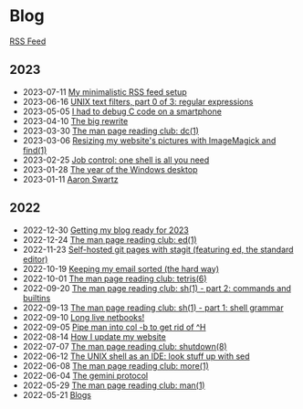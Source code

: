 # Blog

[RSS Feed](feed.xml)


## 2023

* 2023-07-11 [My minimalistic RSS feed setup](2023-07-11-feed)
* 2023-06-16 [UNIX text filters, part 0 of 3: regular expressions](2023-06-16-regex)
* 2023-05-05 [I had to debug C code on a smartphone](2023-05-05-debug-smartphone)
* 2023-04-10 [The big rewrite](2023-04-10-the-big-rewrite)
* 2023-03-30 [The man page reading club: dc(1)](2023-03-30-dc)
* 2023-03-06 [Resizing my website's pictures with ImageMagick and find(1)](2023-03-06-resize-pictures)
* 2023-02-25 [Job control: one shell is all you need](2023-02-25-job-control)
* 2023-01-28 [The year of the Windows desktop](2023-01-28-windows-desktop)
* 2023-01-11 [Aaron Swartz](2023-01-11-aaron-swartz)

## 2022

* 2022-12-30 [Getting my blog ready for 2023](2022-12-30-blog-ready)
* 2022-12-24 [The man page reading club: ed(1)](2022-12-24-ed)
* 2022-11-23 [Self-hosted git pages with stagit (featuring ed, the standard editor)](2022-11-23-git-host)
* 2022-10-19 [Keeping my email sorted (the hard way)](2022-10-19-email-setup)
* 2022-10-01 [The man page reading club: tetris(6)](2022-10-01-tetris)
* 2022-09-20 [The man page reading club: sh(1) - part 2: commands and builtins](2022-09-20-sh-2)
* 2022-09-13 [The man page reading club: sh(1) - part 1: shell grammar](2022-09-13-sh-1)
* 2022-09-10 [Long live netbooks!](2022-09-10-netbooks)
* 2022-09-05 [Pipe man into col -b to get rid of \^H](2022-09-05-man-col)
* 2022-08-14 [How I update my website](2022-08-14-website)
* 2022-07-07 [The man page reading club: shutdown(8)](2022-07-07-shutdown)
* 2022-06-12 [The UNIX shell as an IDE: look stuff up with sed](2022-06-12-shell-ide-sed)
* 2022-06-08 [The man page reading club: more(1)](2022-06-08-more)
* 2022-06-04 [The gemini protocol](2022-06-04-gemini)
* 2022-05-29 [The man page reading club: man(1)](2022-05-29-man)
* 2022-05-21 [Blogs](2022-05-21-blogs)
